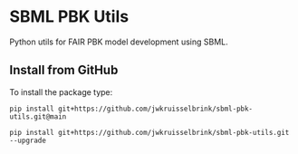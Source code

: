 # SBML PBK Utils

Python utils for FAIR PBK model development using SBML.

## Install from GitHub

To install the package type:

````
pip install git+https://github.com/jwkruisselbrink/sbml-pbk-utils.git@main
````

````
pip install git+https://github.com/jwkruisselbrink/sbml-pbk-utils.git --upgrade
````

